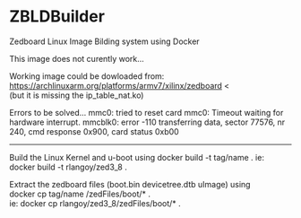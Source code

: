 # ZBLDBuilder
Zedboard Linux Image Bilding system using Docker

This image does not curently work...

Working image could be dowloaded from:
https://archlinuxarm.org/platforms/armv7/xilinx/zedboard <<br>
(but it is missing the ip_table_nat.ko) 

Errors to be solved...
mmc0: tried to reset card
mmc0: Timeout waiting for hardware interrupt.
mmcblk0: error -110 transferring data, sector 77576, nr 240, cmd response 0x900,
 card status 0xb00
 
--------------------
Build the Linux Kernel and u-boot using 
docker build -t tag/name .
ie: docker build -t rlangoy/zed3_8 .

Extract the zedboard files (boot.bin devicetree.dtb uImage) using<br>
docker cp tag/name /zedFiles/boot/* .<br>
ie: docker cp rlangoy/zed3_8/zedFiles/boot/* .<br>
